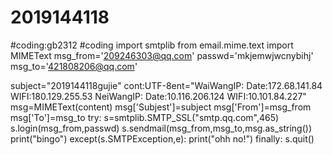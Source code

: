 # 2019144118
#coding:gb2312
#coding
import smtplib
from email.mime.text import MIMEText
msg_from='209246303@qq.com'
passwd='mkjemwjwcnybihj'
msg_to='421808206@qq.com'

subject="2019144118gujie"
cont:UTF-8ent="WaiWangIP: Date:172.68.141.84    WIFI:180.129.255.53    NeiWangIP: Date:10.116.206.124  WIFI:10.101.84.227"
msg=MIMEText(content)
msg['Subjest']=subject
msg['From']=msg_from
msg['To']=msg_to
try:
    s=smtplib.SMTP_SSL("smtp.qq.com",465)
    s.login(msg_from,passwd)
    s.sendmail(msg_from,msg_to,msg.as_string())
    print("bingo")
except(s.SMTPException,e):
    print("ohh no!")
finally:
    s.quit()

